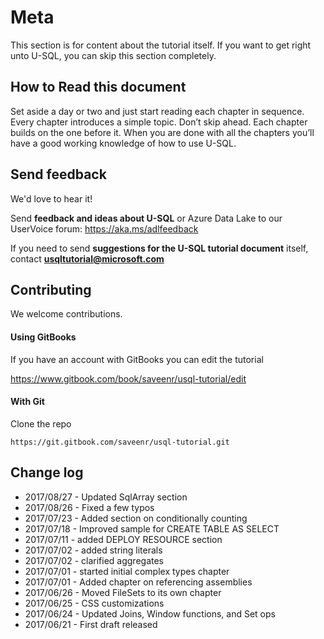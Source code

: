 # Meta

This section is for content about the tutorial itself. If you want to get right unto U-SQL, you can skip this section completely.

## How to Read this document

Set aside a day or two and just start reading each chapter in sequence. Every chapter introduces a simple topic. Don’t skip ahead. Each chapter builds on the one before it. When you are done with all the chapters you’ll have a good working knowledge of how to use U-SQL.

## Send feedback

We'd love to hear it!

Send **feedback and ideas about U-SQL** or Azure Data Lake to our UserVoice forum: https://aka.ms/adlfeedback

If you need to send **suggestions for the U-SQL tutorial document** itself, contact [**usqltutorial@microsoft.com**](mailto:usqltutorial@microsoft.com)

## Contributing

We welcome contributions.

#### Using GitBooks

If you have an account with GitBooks you can edit the tutorial

https://www.gitbook.com/book/saveenr/usql-tutorial/edit


#### With Git

Clone the repo

```
https://git.gitbook.com/saveenr/usql-tutorial.git
```

## Change log

* 2017/08/27 - Updated SqlArray section
* 2017/08/26 - Fixed a few typos
* 2017/07/23 - Added section on conditionally counting
* 2017/07/18 - Improved sample for CREATE TABLE AS SELECT
* 2017/07/11 - added DEPLOY RESOURCE section
* 2017/07/02 - added string literals
* 2017/07/02 - clarified aggregates
* 2017/07/01 - started initial complex types chapter
* 2017/07/01 - Added chapter on referencing assemblies
* 2017/06/26 - Moved FileSets to its own chapter
* 2017/06/25 - CSS customizations
* 2017/06/24 - Updated Joins, Window functions, and Set ops
* 2017/06/21 - First draft released

